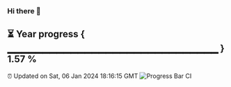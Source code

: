 ### Hi there 👋
⏳ Year progress { ▁▁▁▁▁▁▁▁▁▁▁▁▁▁▁▁▁▁▁▁▁▁▁▁▁▁▁▁▁▁ } 1.57 %
---
⏰ Updated on Sat, 06 Jan 2024 18:16:15 GMT
![Progress Bar CI](https://github.com/liununu/liununu/workflows/Progress%20Bar%20CI/badge.svg)

